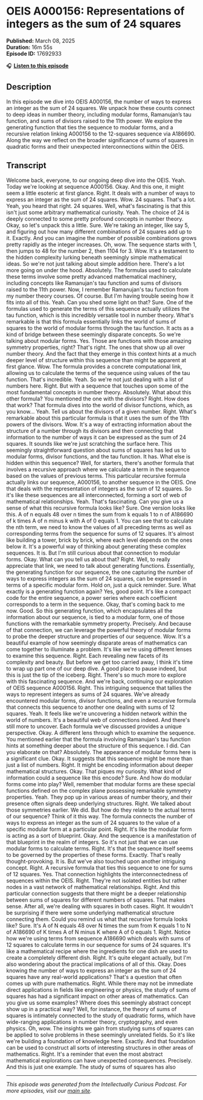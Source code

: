 # OEIS A000156: Representations of integers as the sum of 24 squares

**Published:** March 08, 2025  
**Duration:** 16m 55s  
**Episode ID:** 17692933

🎧 **[Listen to this episode](https://intellectuallycurious.buzzsprout.com/2529712/episodes/17692933-oeis-a000156-representations-of-integers-as-the-sum-of-24-squares)**

## Description

In this episode we dive into OEIS A000156, the number of ways to express an integer as the sum of 24 squares. We unpack how these counts connect to deep ideas in number theory, including modular forms, Ramanujan’s tau function, and sums of divisors raised to the 11th power. We explore the generating function that ties the sequence to modular forms, and a recursive relation linking A000156 to the 12-squares sequence via A186690. Along the way we reflect on the broader significance of sums of squares in quadratic forms and their unexpected interconnections within the OEIS.

## Transcript

Welcome back, everyone, to our ongoing deep dive into the OEIS. Yeah. Today we're looking at sequence A000156. Okay. And this one, it might seem a little esoteric at first glance. Right. It deals with a number of ways to express an integer as the sum of 24 squares. Wow. 24 squares. That's a lot. Yeah, you heard that right. 24 squares. Well, what's fascinating is that this isn't just some arbitrary mathematical curiosity. Yeah. The choice of 24 is deeply connected to some pretty profound concepts in number theory. Okay, so let's unpack this a little. Sure. We're taking an integer, like say 5, and figuring out how many different combinations of 24 squares add up to it. Exactly. And you can imagine the number of possible combinations grows pretty rapidly as the integer increases. Oh, wow. The sequence starts with 1, then jumps to 48 for the number 2, then 1104 for 3. Wow. It's a testament to the hidden complexity lurking beneath seemingly simple mathematical ideas. So we're not just talking about simple addition here. There's a lot more going on under the hood. Absolutely. The formulas used to calculate these terms involve some pretty advanced mathematical machinery, including concepts like Ramanujan's tau function and sums of divisors raised to the 11th power. Now, I remember Ramanujan's tau function from my number theory courses. Of course. But I'm having trouble seeing how it fits into all of this. Yeah. Can you shed some light on that? Sure. One of the formulas used to generate the terms of this sequence actually utilizes the tau function, which is this incredibly versatile tool in number theory. What's remarkable is that this formula essentially links the world of sums of squares to the world of modular forms through the tau function. It acts as a kind of bridge between these seemingly disparate concepts. So we're talking about modular forms. Yes. Those are functions with those amazing symmetry properties, right? That's right. The ones that show up all over number theory. And the fact that they emerge in this context hints at a much deeper level of structure within this sequence than might be apparent at first glance. Wow. The formula provides a concrete computational link, allowing us to calculate the terms of the sequence using values of the tau function. That's incredible. Yeah. So we're not just dealing with a list of numbers here. Right. But with a sequence that touches upon some of the most fundamental concepts in number theory. Absolutely. What about this other formula? You mentioned the one with the divisors? Right. How does that work? That formula dives into the world of divisor functions, which, as you know... Yeah. Tell us about the divisors of a given number. Right. What's remarkable about this particular formula is that it uses the sum of the 11th powers of the divisors. Wow. It's a way of extracting information about the structure of a number through its divisors and then connecting that information to the number of ways it can be expressed as the sum of 24 squares. It sounds like we're just scratching the surface here. This seemingly straightforward question about sums of squares has led us to modular forms, divisor functions, and the tau function. It has. What else is hidden within this sequence? Well, for starters, there's another formula that involves a recursive approach where we calculate a term in the sequence based on the values of previous terms. This particular recursive formula actually links our sequence, A000156, to another sequence in the OEIS. One that deals with the representation of integers as the sum of 12 squares. So it's like these sequences are all interconnected, forming a sort of web of mathematical relationships. Yeah. That's fascinating. Can you give us a sense of what this recursive formula looks like? Sure. One version looks like this. A of n equals 48 over n times the sum from k equals 1 to n of A186690 of k times A of n minus k with A of 0 equals 1. You can see that to calculate the nth term, we need to know the values of all preceding terms as well as corresponding terms from the sequence for sums of 12 squares. It's almost like building a tower, brick by brick, where each level depends on the ones below it. It's a powerful way of thinking about generating these complex sequences. It is. But I'm still curious about that connection to modular forms. Okay. What can you tell us about that? Right. Well, to really appreciate that link, we need to talk about generating functions. Essentially, the generating function for our sequence, the one capturing the number of ways to express integers as the sum of 24 squares, can be expressed in terms of a specific modular form. Hold on, just a quick reminder. Sure. What exactly is a generating function again? Yes, good point. It's like a compact code for the entire sequence, a power series where each coefficient corresponds to a term in the sequence. Okay, that's coming back to me now. Good. So this generating function, which encapsulates all the information about our sequence, is tied to a modular form, one of those functions with the remarkable symmetry property. Precisely. And because of that connection, we can leverage the powerful theory of modular forms to probe the deeper structure and properties of our sequence. Wow. It's a beautiful example of how seemingly disparate areas of mathematics can come together to illuminate a problem. It's like we're using different lenses to examine this sequence. Right. Each revealing new facets of its complexity and beauty. But before we get too carried away, I think it's time to wrap up part one of our deep dive. A good place to pause indeed, but this is just the tip of the iceberg. Right. There's so much more to explore with this fascinating sequence. And we're back, continuing our exploration of OEIS sequence A000156. Right. This intriguing sequence that tallies the ways to represent integers as sums of 24 squares. We've already encountered modular forms, divisor functions, and even a recursive formula that connects this sequence to another one dealing with sums of 12 squares. Yeah. It feels like we're uncovering a hidden network within the world of numbers. It's a beautiful web of connections indeed. And there's still more to uncover. Each formula we've discussed provides a unique perspective. Okay. A different lens through which to examine the sequence. You mentioned earlier that the formula involving Ramanujan's tau function hints at something deeper about the structure of this sequence. I did. Can you elaborate on that? Absolutely. The appearance of modular forms here is a significant clue. Okay. It suggests that this sequence might be more than just a list of numbers. Right. It might be encoding information about deeper mathematical structures. Okay. That piques my curiosity. What kind of information could a sequence like this encode? Sure. And how do modular forms come into play? Well, remember that modular forms are these special functions defined on the complex plane possessing remarkable symmetry properties. Yeah. They pop up in various areas of number theory, and their presence often signals deep underlying structures. Right. We talked about those symmetries earlier. We did. But how do they relate to the actual terms of our sequence? Think of it this way. The formula connects the number of ways to express an integer as the sum of 24 squares to the value of a specific modular form at a particular point. Right. It's like the modular form is acting as a sort of blueprint. Okay. And the sequence is a manifestation of that blueprint in the realm of integers. So it's not just that we can use modular forms to calculate terms. Right. It's that the sequence itself seems to be governed by the properties of these forms. Exactly. That's really thought-provoking. It is. But we've also touched upon another intriguing concept. Right. A recursive formula that ties this sequence to one for sums of 12 squares. Yes. That connection highlights the interconnectedness of sequences within the OEIS. Right. They're not isolated entities but rather nodes in a vast network of mathematical relationships. Right. And this particular connection suggests that there might be a deeper relationship between sums of squares for different numbers of squares. That makes sense. After all, we're dealing with squares in both cases. Right. It wouldn't be surprising if there were some underlying mathematical structure connecting them. Could you remind us what that recursive formula looks like? Sure. It's A of N equals 48 over N times the sum from K equals 1 to N of A186690 of K times A of N minus K where A of 0 equals 1. Right. Notice how we're using terms from sequence A186690 which deals with sums of 12 squares to calculate terms in our sequence for sums of 24 squares. It's like a mathematical recipe where the ingredients for one dish are used to create a completely different dish. Right. It's quite elegant actually, but I'm also wondering about the practical implications of all of this. Okay. Does knowing the number of ways to express an integer as the sum of 24 squares have any real-world applications? That's a question that often comes up with pure mathematics. Right. While there may not be immediate direct applications in fields like engineering or physics, the study of sums of squares has had a significant impact on other areas of mathematics. Can you give us some examples? Where does this seemingly abstract concept show up in a practical way? Well, for instance, the theory of sums of squares is intimately connected to the study of quadratic forms, which have wide-ranging applications in number theory, cryptography, and even physics. Oh, wow. The insights we gain from studying sums of squares can be applied to solve problems in these seemingly unrelated fields. So it's like we're building a foundation of knowledge here. Exactly. And that foundation can be used to construct all sorts of interesting structures in other areas of mathematics. Right. It's a reminder that even the most abstract mathematical explorations can have unexpected consequences. Precisely. And this is just one example. The study of sums of squares has also

---
*This episode was generated from the Intellectually Curious Podcast. For more episodes, visit our [main site](https://intellectuallycurious.buzzsprout.com).*
